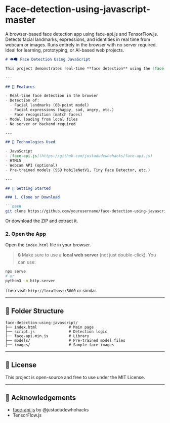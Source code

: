 # Face-detection-using-javascript-master
 A browser-based face detection app using face-api.js and TensorFlow.js. Detects facial landmarks, expressions, and identities in real time from webcam or images. Runs entirely in the browser with no server required. Ideal for learning, prototyping, or AI-based web projects.


````markdown
# 👁️‍🗨️ Face Detection Using JavaScript

This project demonstrates real-time **face detection** using the [face-api.js](https://github.com/justadudewhohacks/face-api.js) library in the browser. It uses TensorFlow.js under the hood and can detect facial features, landmarks, expressions, and more using a webcam feed or static images.

---

## 📸 Features

- Real-time face detection in the browser
- Detection of:
  - Facial landmarks (68-point model)
  - Facial expressions (happy, sad, angry, etc.)
  - Face recognition (match faces)
- Model loading from local files
- No server or backend required

---

## 🧪 Technologies Used

- JavaScript
- [face-api.js](https://github.com/justadudewhohacks/face-api.js)
- HTML5
- Webcam API (optional)
- Pre-trained models (SSD MobileNetV1, Tiny Face Detector, etc.)

---

## 🚀 Getting Started

### 1. Clone or Download

```bash
git clone https://github.com/yourusername/face-detection-using-javascript.git
````

Or download the ZIP and extract it.

### 2. Open the App

Open the `index.html` file in your browser.

> 🔒 Make sure to use a **local web server** (not just double-click). You can use:

```bash
npx serve
# or
python3 -m http.server
```

Then visit: `http://localhost:5000` or similar.

---

## 📂 Folder Structure

```
face-detection-using-javascript/
├── index.html              # Main page
├── script.js               # Detection logic
├── face-api.min.js         # Library
├── models/                 # Pre-trained model files
├── images/                 # Sample face images
```

---

## 📄 License

This project is open-source and free to use under the MIT License.

---

## 🙌 Acknowledgements

* [face-api.js](https://github.com/justadudewhohacks/face-api.js) by @justadudewhohacks
* TensorFlow\.js
